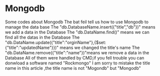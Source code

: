 # Mongodb
Some codes about Mongodb
The bat feil tell us how to use Mongodb to manage the data base
The "db.DatabaseName.insert({"title","db"})" means we add a data in the Database
The "db.DataName.find()" means we can find all the datas in the Database
The "db.DataName.update({"title":"orginName"},{$set:{"title":"updatedName"}})" means we changed the title's name
The "db.DataName.remove({"title":"name"})"means we remove a data in the Database
All of them were handled by CMD,if you fell trouble you can donwload a software named "Rockmongo" 
I am sorry to mistake the title name in this article ,the title name is not "Mogondb" but "Mongodb"
